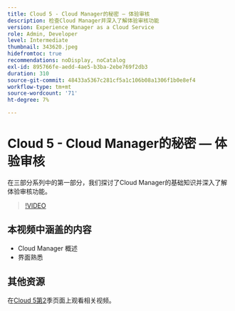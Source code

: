 ```yaml
---
title: Cloud 5 - Cloud Manager的秘密 — 体验审核
description: 检查Cloud Manager并深入了解体验审核功能
version: Experience Manager as a Cloud Service
role: Admin, Developer
level: Intermediate
thumbnail: 343620.jpeg
hidefromtoc: true
recommendations: noDisplay, noCatalog
exl-id: 895766fe-aedd-4ae5-b3ba-2ebe769f2db3
duration: 310
source-git-commit: 48433a5367c281cf5a1c106b08a1306f1b0e8ef4
workflow-type: tm+mt
source-wordcount: '71'
ht-degree: 7%

---
```


# Cloud 5 - Cloud Manager的秘密 — 体验审核

在三部分系列中的第一部分，我们探讨了Cloud Manager的基础知识并深入了解体验审核功能。

>[!VIDEO](https://video.tv.adobe.com/v/3449187?quality=12&learn=on&captions=chi_hans)

## 本视频中涵盖的内容

+ Cloud Manager 概述
+ 界面熟悉

## 其他资源

在[Cloud 5第2](../cloud5-season-2.md)季页面上观看相关视频。
